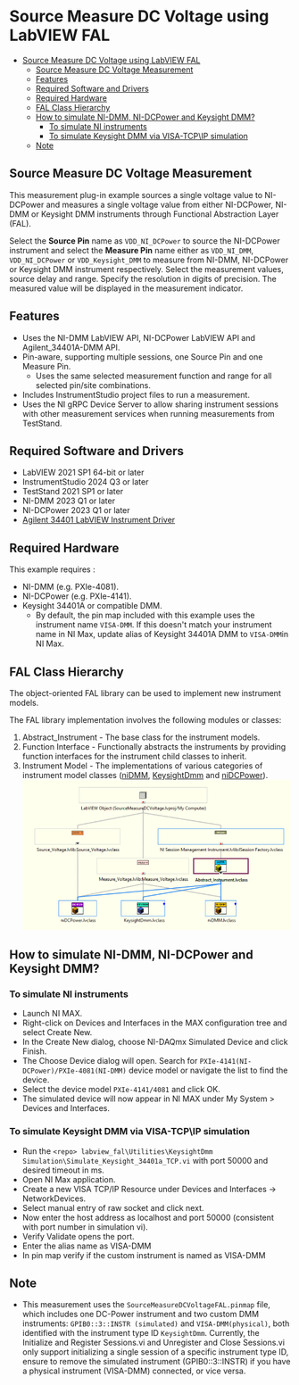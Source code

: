 # Source Measure DC Voltage using LabVIEW FAL

- [Source Measure DC Voltage using LabVIEW FAL](#source-measure-dc-voltage-using-labview-fal)
  - [Source Measure DC Voltage Measurement](#source-measure-dc-voltage-measurement)
  - [Features](#features)
  - [Required Software and Drivers](#required-software-and-drivers)
  - [Required Hardware](#required-hardware)
  - [FAL Class Hierarchy](#fal-class-hierarchy)
  - [How to simulate NI-DMM, NI-DCPower and Keysight DMM?](#how-to-simulate-ni-dmm-ni-dcpower-and-keysight-dmm)
    - [To simulate NI instruments](#to-simulate-ni-instruments)
    - [To simulate Keysight DMM via VISA-TCP\IP simulation](#to-simulate-keysight-dmm-via-visa-tcpip-simulation)
  - [Note](#note)

## Source Measure DC Voltage Measurement

This measurement plug-in example sources a single voltage value to NI-DCPower and measures a single voltage value from either NI-DCPower, NI-DMM or Keysight DMM instruments through Functional Abstraction Layer (FAL).

Select the **Source Pin** name as `VDD_NI_DCPower` to source the NI-DCPower instrument and select the **Measure Pin** name either as `VDD_NI_DMM`, `VDD_NI_DCPower` or `VDD_Keysight_DMM` to measure from NI-DMM, NI-DCPower or Keysight DMM instrument respectively. Select the measurement values, source delay and range. Specify the resolution in digits of precision. The measured value will be displayed in the measurement indicator.

## Features

- Uses the NI-DMM LabVIEW API, NI-DCPower LabVIEW API and Agilent_34401A-DMM API.
- Pin-aware, supporting multiple sessions, one Source Pin and one Measure Pin.
  - Uses the same selected measurement function and range for all selected pin/site combinations.
- Includes InstrumentStudio project files to run a measurement.
- Uses the NI gRPC Device Server to allow sharing instrument sessions with other measurement services when running measurements from TestStand.

## Required Software and Drivers

- LabVIEW 2021 SP1 64-bit or later
- InstrumentStudio 2024 Q3 or later
- TestStand 2021 SP1 or later
- NI-DMM 2023 Q1 or later
- NI-DCPower 2023 Q1 or later
- [Agilent 34401 LabVIEW Instrument Driver](https://sine.ni.com/apps/utf8/niid_web_display.download_page?p_id_guid=014E7F05D12C6F8BE0440003BA7CCD71)

## Required Hardware

This example requires :

- NI-DMM (e.g. PXIe-4081).
- NI-DCPower (e.g. PXIe-4141).
- Keysight 34401A or compatible DMM.
  - By default, the pin map included with this example uses the instrument name
  `VISA-DMM`. If this doesn't match your instrument name in NI Max, update alias of Keysight 34401A DMM to `VISA-DMM`in NI Max.

## FAL Class Hierarchy

The object-oriented FAL library can be used to implement new instrument models.

The FAL library implementation involves the following modules or classes:

1. Abstract_Instrument - The base class for the instrument models.
2. Function Interface - Functionally abstracts the instruments by providing function interfaces for the instrument child classes to inherit.
3. Instrument Model - The implementations of various categories of instrument model classes ([niDMM](../../labview_fal/FAL/Instruments/niDMM), [KeysightDmm](../../labview_fal/FAL/Instruments/KeysightDmm) and [niDCPower](../../labview_fal/FAL/Instruments/niDCPower)).
    ![FAL Class Hierarchy](<FAL Class Hierarchy.png>)

## How to simulate NI-DMM, NI-DCPower and Keysight DMM?

### To simulate NI instruments

- Launch NI MAX.
- Right-click on Devices and Interfaces in the MAX configuration tree and select Create New.
- In the Create New dialog, choose NI-DAQmx Simulated Device and click Finish.
- The Choose Device dialog will open. Search for `PXIe-4141(NI-DCPower)/PXIe-4081(NI-DMM)` device model or navigate the list to find the device.
- Select the device model `PXIe-4141/4081` and click OK.
- The simulated device will now appear in NI MAX under My System > Devices and Interfaces.

### To simulate Keysight DMM via VISA-TCP\IP simulation

- Run the `<repo> labview_fal\Utilities\KeysightDmm Simulation\Simulate_Keysight_34401a_TCP.vi` with port 50000 and desired timeout in ms.
- Open NI Max application.
- Create a new VISA TCP/IP Resource under Devices and Interfaces -> NetworkDevices.
- Select manual entry of raw socket and click next.
- Now enter the host address as localhost and port 50000 (consistent with port number in simulation vi).
- Verify Validate opens the port.
- Enter the alias name as VISA-DMM
- In pin map verify if the custom instrument is named as VISA-DMM

## Note

- This measurement uses the `SourceMeasureDCVoltageFAL.pinmap` file, which includes one DC-Power
  instrument and two custom DMM instruments: `GPIB0::3::INSTR (simulated)` and `VISA-DMM(physical)`,
  both identified with the instrument type ID `KeysightDmm`. Currently, the Initialize and Register Sessions.vi and Unregister and Close Sessions.vi
  only support initializing a single session of a specific instrument type ID,  ensure to remove the simulated instrument (GPIB0::3::INSTR) if you have a
  physical instrument (VISA-DMM) connected, or vice versa.
